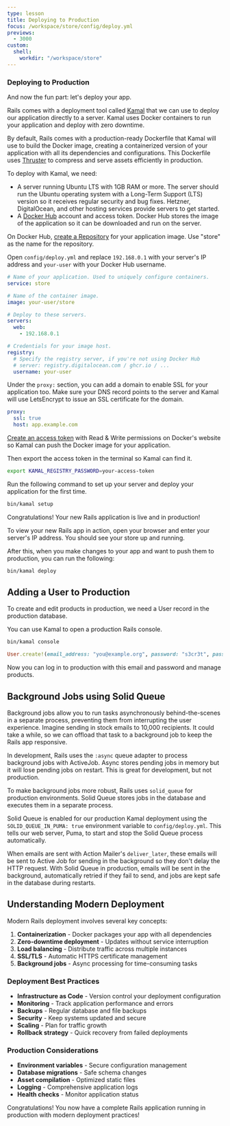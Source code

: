 ```yaml
---
type: lesson
title: Deploying to Production
focus: /workspace/store/config/deploy.yml
previews:
  - 3000
custom:
  shell:
    workdir: "/workspace/store"
---
```


### Deploying to Production

And now the fun part: let's deploy your app.

Rails comes with a deployment tool called [Kamal](https://kamal-deploy.org) that we can use to deploy our application directly to a server. Kamal uses Docker containers to run your application and deploy with zero downtime.

By default, Rails comes with a production-ready Dockerfile that Kamal will use to build the Docker image, creating a containerized version of your application with all its dependencies and configurations. This Dockerfile uses [Thruster](https://github.com/basecamp/thruster) to compress and serve assets efficiently in production.

To deploy with Kamal, we need:

* A server running Ubuntu LTS with 1GB RAM or more. The server should run the Ubuntu operating system with a Long-Term Support (LTS) version so it receives regular security and bug fixes. Hetzner, DigitalOcean, and other hosting services provide servers to get started.
* A [Docker Hub](https://hub.docker.com) account and access token. Docker Hub stores the image of the application so it can be downloaded and run on the server.

On Docker Hub, [create a Repository](https://hub.docker.com/repository/create) for your application image. Use "store" as the name for the repository.

Open `config/deploy.yml` and replace `192.168.0.1` with your server's IP address and `your-user` with your Docker Hub username.

```yaml
# Name of your application. Used to uniquely configure containers.
service: store

# Name of the container image.
image: your-user/store

# Deploy to these servers.
servers:
  web:
    - 192.168.0.1

# Credentials for your image host.
registry:
  # Specify the registry server, if you're not using Docker Hub
  # server: registry.digitalocean.com / ghcr.io / ...
  username: your-user
```

Under the `proxy:` section, you can add a domain to enable SSL for your application too. Make sure your DNS record points to the server and Kamal will use LetsEncrypt to issue an SSL certificate for the domain.

```yaml
proxy:
  ssl: true
  host: app.example.com
```

[Create an access token](https://app.docker.com/settings/personal-access-tokens/create) with Read & Write permissions on Docker's website so Kamal can push the Docker image for your application.

Then export the access token in the terminal so Kamal can find it.

```bash
export KAMAL_REGISTRY_PASSWORD=your-access-token
```

Run the following command to set up your server and deploy your application for the first time.

```bash
bin/kamal setup
```

Congratulations! Your new Rails application is live and in production!

To view your new Rails app in action, open your browser and enter your server's IP address. You should see your store up and running.

After this, when you make changes to your app and want to push them to production, you can run the following:

```bash
bin/kamal deploy
```

## Adding a User to Production

To create and edit products in production, we need a User record in the production database.

You can use Kamal to open a production Rails console.

```bash
bin/kamal console
```

```ruby
User.create!(email_address: "you@example.org", password: "s3cr3t", password_confirmation: "s3cr3t")
```

Now you can log in to production with this email and password and manage products.

## Background Jobs using Solid Queue

Background jobs allow you to run tasks asynchronously behind-the-scenes in a separate process, preventing them from interrupting the user experience. Imagine sending in stock emails to 10,000 recipients. It could take a while, so we can offload that task to a background job to keep the Rails app responsive.

In development, Rails uses the `:async` queue adapter to process background jobs with ActiveJob. Async stores pending jobs in memory but it will lose pending jobs on restart. This is great for development, but not production.

To make background jobs more robust, Rails uses `solid_queue` for production environments. Solid Queue stores jobs in the database and executes them in a separate process.

Solid Queue is enabled for our production Kamal deployment using the `SOLID_QUEUE_IN_PUMA: true` environment variable to `config/deploy.yml`. This tells our web server, Puma, to start and stop the Solid Queue process automatically.

When emails are sent with Action Mailer's `deliver_later`, these emails will be sent to Active Job for sending in the background so they don't delay the HTTP request. With Solid Queue in production, emails will be sent in the background, automatically retried if they fail to send, and jobs are kept safe in the database during restarts.

## Understanding Modern Deployment

Modern Rails deployment involves several key concepts:

1. **Containerization** - Docker packages your app with all dependencies
2. **Zero-downtime deployment** - Updates without service interruption
3. **Load balancing** - Distribute traffic across multiple instances
4. **SSL/TLS** - Automatic HTTPS certificate management
5. **Background jobs** - Async processing for time-consuming tasks

### Deployment Best Practices

- **Infrastructure as Code** - Version control your deployment configuration
- **Monitoring** - Track application performance and errors
- **Backups** - Regular database and file backups
- **Security** - Keep systems updated and secure
- **Scaling** - Plan for traffic growth
- **Rollback strategy** - Quick recovery from failed deployments

### Production Considerations

- **Environment variables** - Secure configuration management
- **Database migrations** - Safe schema changes
- **Asset compilation** - Optimized static files
- **Logging** - Comprehensive application logs
- **Health checks** - Monitor application status

Congratulations! You now have a complete Rails application running in production with modern deployment practices!